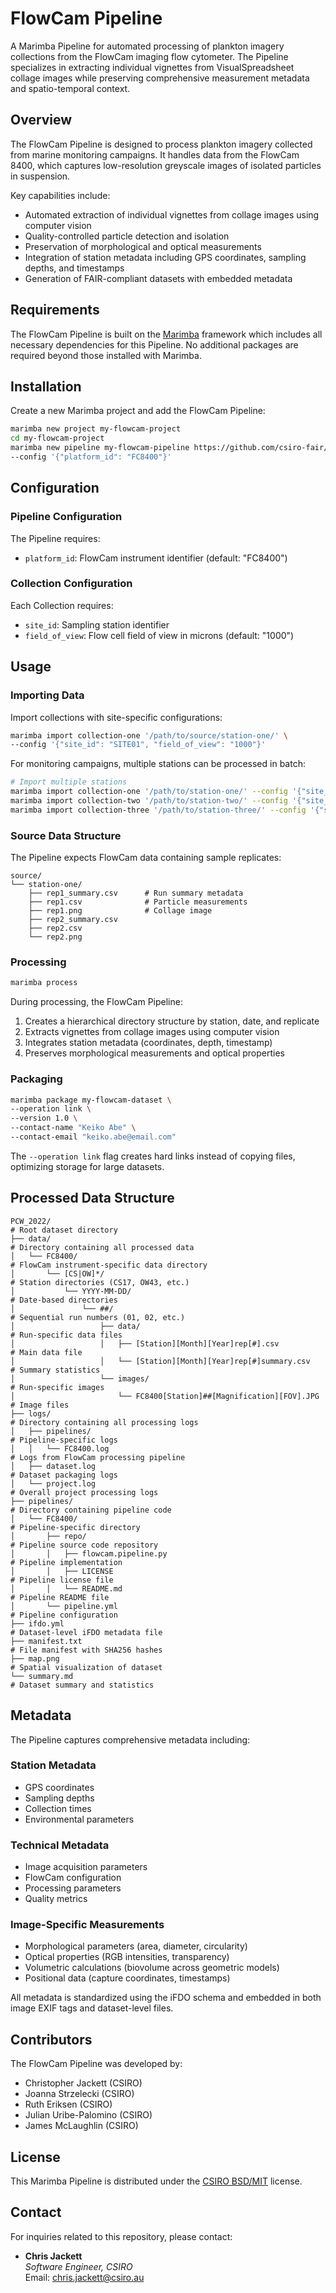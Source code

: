 # FlowCam Pipeline

A Marimba Pipeline for automated processing of plankton imagery collections from the FlowCam imaging flow cytometer. 
The Pipeline specializes in extracting individual vignettes from VisualSpreadsheet collage images while preserving 
comprehensive measurement metadata and spatio-temporal context.


## Overview

The FlowCam Pipeline is designed to process plankton imagery collected from marine monitoring campaigns. It handles 
data from the FlowCam 8400, which captures low-resolution greyscale images of isolated particles in suspension.

Key capabilities include:

- Automated extraction of individual vignettes from collage images using computer vision
- Quality-controlled particle detection and isolation
- Preservation of morphological and optical measurements
- Integration of station metadata including GPS coordinates, sampling depths, and timestamps
- Generation of FAIR-compliant datasets with embedded metadata


## Requirements

The FlowCam Pipeline is built on the [Marimba](https://github.com/csiro-fair/marimba) framework which includes all 
necessary dependencies for this Pipeline. No additional packages are required beyond those installed with Marimba.


## Installation

Create a new Marimba project and add the FlowCam Pipeline:

```bash
marimba new project my-flowcam-project
cd my-flowcam-project
marimba new pipeline my-flowcam-pipeline https://github.com/csiro-fair/flowcam-pipeline.git \
--config '{"platform_id": "FC8400"}'
```

## Configuration

### Pipeline Configuration
The Pipeline requires:
- `platform_id`: FlowCam instrument identifier (default: "FC8400")

### Collection Configuration
Each Collection requires:
- `site_id`: Sampling station identifier
- `field_of_view`: Flow cell field of view in microns (default: "1000")


## Usage

### Importing Data

Import collections with site-specific configurations:
```bash
marimba import collection-one '/path/to/source/station-one/' \
--config '{"site_id": "SITE01", "field_of_view": "1000"}'
```

For monitoring campaigns, multiple stations can be processed in batch:
```bash
# Import multiple stations
marimba import collection-one '/path/to/station-one/' --config '{"site_id": "SITE01", "field_of_view": "1000"}'
marimba import collection-two '/path/to/station-two/' --config '{"site_id": "SITE02", "field_of_view": "1000"}'
marimba import collection-three '/path/to/station-three/' --config '{"site_id": "SITE03", "field_of_view": "1000"}'
```

### Source Data Structure

The Pipeline expects FlowCam data containing sample replicates:
```
source/
└── station-one/
    ├── rep1_summary.csv      # Run summary metadata
    ├── rep1.csv              # Particle measurements
    ├── rep1.png              # Collage image
    ├── rep2_summary.csv
    ├── rep2.csv
    └── rep2.png
```

### Processing

```bash
marimba process
```

During processing, the FlowCam Pipeline:
1. Creates a hierarchical directory structure by station, date, and replicate
2. Extracts vignettes from collage images using computer vision
3. Integrates station metadata (coordinates, depth, timestamp)
4. Preserves morphological measurements and optical properties

### Packaging

```bash
marimba package my-flowcam-dataset \
--operation link \
--version 1.0 \
--contact-name "Keiko Abe" \
--contact-email "keiko.abe@email.com"
```

The `--operation link` flag creates hard links instead of copying files, optimizing storage for large datasets.


## Processed Data Structure

```                
PCW_2022/                                                               # Root dataset directory
├── data/                                                               # Directory containing all processed data
│   └── FC8400/                                                         # FlowCam instrument-specific data directory
│       └── [CS|OW]*/                                                   # Station directories (CS17, OW43, etc.)
│           └── YYYY-MM-DD/                                             # Date-based directories
│               └── ##/                                                 # Sequential run numbers (01, 02, etc.)
│                   ├── data/                                           # Run-specific data files
│                   │   ├── [Station][Month][Year]rep[#].csv            # Main data file
│                   │   └── [Station][Month][Year]rep[#]summary.csv     # Summary statistics
│                   └── images/                                         # Run-specific images
│                       └── FC8400[Station]##[Magnification][FOV].JPG   # Image files
├── logs/                                                               # Directory containing all processing logs
│   ├── pipelines/                                                      # Pipeline-specific logs
│   │   └── FC8400.log                                                  # Logs from FlowCam processing pipeline
│   ├── dataset.log                                                     # Dataset packaging logs
│   └── project.log                                                     # Overall project processing logs
├── pipelines/                                                          # Directory containing pipeline code
│   └── FC8400/                                                         # Pipeline-specific directory
│       ├── repo/                                                       # Pipeline source code repository
│       │   ├── flowcam.pipeline.py                                     # Pipeline implementation
│       │   ├── LICENSE                                                 # Pipeline license file
│       │   └── README.md                                               # Pipeline README file
│       └── pipeline.yml                                                # Pipeline configuration
├── ifdo.yml                                                            # Dataset-level iFDO metadata file
├── manifest.txt                                                        # File manifest with SHA256 hashes
├── map.png                                                             # Spatial visualization of dataset
└── summary.md                                                          # Dataset summary and statistics
```


## Metadata

The Pipeline captures comprehensive metadata including:

### Station Metadata
- GPS coordinates
- Sampling depths
- Collection times
- Environmental parameters

### Technical Metadata
- Image acquisition parameters
- FlowCam configuration
- Processing parameters
- Quality metrics

### Image-Specific Measurements
- Morphological parameters (area, diameter, circularity)
- Optical properties (RGB intensities, transparency)
- Volumetric calculations (biovolume across geometric models)
- Positional data (capture coordinates, timestamps)

All metadata is standardized using the iFDO schema and embedded in both image EXIF tags and dataset-level files.


## Contributors

The FlowCam Pipeline was developed by:
- Christopher Jackett (CSIRO)
- Joanna Strzelecki (CSIRO)
- Ruth Eriksen (CSIRO)
- Julian Uribe-Palomino (CSIRO)
- James McLaughlin (CSIRO)


## License

This Marimba Pipeline is distributed under the [CSIRO BSD/MIT](LICENSE) license.


## Contact

For inquiries related to this repository, please contact:

- **Chris Jackett**  
  *Software Engineer, CSIRO*  
  Email: [chris.jackett@csiro.au](mailto:chris.jackett@csiro.au)
